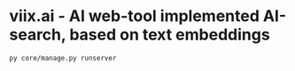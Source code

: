 
# viix.ai - AI web-tool implemented AI-search, based on text embeddings

```bash
py core/manage.py runserver
```
